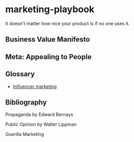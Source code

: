 # marketing-playbook
It doesn't matter how nice your product is if no one uses it.

## Business Value Manifesto

## Meta: Appealing to People

## Glossary

* [Influencer marketing](https://www.reddit.com/r/startups/comments/7aap5u/influencer_marketing_summary_of_12_articles/)

## Bibliography

Propaganda by Edward Bernays

Public Opinion by Walter Lippman

Guerilla Marketing
